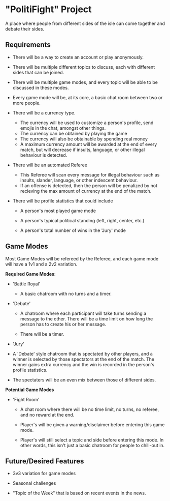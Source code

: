 # "PolitiFight" Project

A place where people from different sides of the isle can come together and debate their sides.

## Requirements

* There will be a way to create an account or play anonymously.

* There will be multiple different topics to discuss, each with different sides that can be joined.

* There will be multiple game modes, and every topic will be able to be discussed in these modes.

* Every game mode will be, at its core, a basic chat room between two or more people.

* There will be a currency type.
  
  * The currency will be used to customize a person's profile, send emojis in the chat, amongst other things.
  * The currency can be obtained by playing the game
  * The currency will also be obtainable by spending real money
  * A maximum currency amount will be awarded at the end of every match, but will decrease if insults, language, or other illegal behaviour is detected.

* There will be an automated Referee
  
  * This Referee will scan every message for illegal behaviour such as insults, slander, language, or other indescent behaviour.
  * If an offense is detected, then the person will be penalized by not recieving the max amount of currency at the end of the match.

* There will be profile statistics that could include
  
  * A person's most played game mode
  
  * A person's typical political standing (left, right, center, etc.)
  
  * A person's total number of wins in the 'Jury' mode

## Game Modes

Most Game Modes will be refereed by the Referee, and each game mode will have a 1v1 and a 2v2 variation.

**Required Game Modes**:

* 'Battle Royal'
  
  * A basic chatroom with no turns and a timer.

* 'Debate'
  
  * A chatroom where each participant will take turns sending a message to the other. There will be a time limit on how long the person has to create his or her message.
  
  * There will be a timer.

*  'Jury'
  
  * A 'Debate' style chatroom that is spectated by other players, and a winner is selected by those spectators at the end of the match. The winner gains extra currency and the win is recorded in the person's profile statistics.
  
  * The spectaters will be an even mix between those of different sides.

**Potential Game Modes**

* 'Fight Room'
  
  * A chat room where there will be no time limit, no turns, no referee, and no reward at the end.
  
  * Player's will be given a warning/disclaimer before entering this game mode.
  
  * Player's will still select a topic and side before entering this mode. In other words, this isn't just a basic chatroom for people to chill-out in.

## Future/Desired Features

* 3v3 variation for game modes

* Seasonal challenges

* "Topic of the Week" that is based on recent events in the news.


